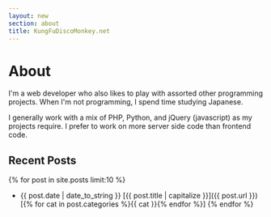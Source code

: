 ```yaml
---
layout: new
section: about
title: KungFuDiscoMonkey.net
---
```

# About
I'm a web developer who also likes to play with assorted other programming projects.  When I'm not programming, I spend time studying Japanese.

I generally work with a mix of PHP, Python, and jQuery (javascript) as my projects require.  I prefer to work on more server side code than frontend code.

## Recent Posts
{% for post in site.posts limit:10 %}
 * {{ post.date | date_to_string }} [{{ post.title | capitalize }}]({{ post.url }}) [{% for cat in post.categories %}{{ cat }}{% endfor %}]
{% endfor %}
